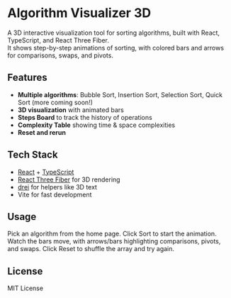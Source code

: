 # Algorithm Visualizer 3D

A 3D interactive visualization tool for sorting algorithms, built with React, TypeScript, and React Three Fiber.  
It shows step-by-step animations of sorting, with colored bars and arrows for comparisons, swaps, and pivots.


## Features
- **Multiple algorithms**: Bubble Sort, Insertion Sort, Selection Sort, Quick Sort (more coming soon!)
- **3D visualization** with animated bars
- **Steps Board** to track the history of operations
- **Complexity Table** showing time & space complexities
- **Reset and rerun**

## Tech Stack
- [React](https://react.dev/) + [TypeScript](https://www.typescriptlang.org/)
- [React Three Fiber](https://docs.pmnd.rs/react-three-fiber/getting-started/introduction) for 3D rendering
- [drei](https://github.com/pmndrs/drei) for helpers like 3D text
- Vite for fast development

## Usage
Pick an algorithm from the home page.
Click Sort to start the animation.
Watch the bars move, with arrows/bars highlighting comparisons, pivots, and swaps.
Click Reset to shuffle the array and try again.

## License
MIT License
